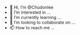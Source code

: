 - 👋 Hi, I’m @Chudonlee
- 👀 I’m interested in ...
- 🌱 I’m currently learning ...
- 💞️ I’m looking to collaborate on ...
- 📫 How to reach me ...

<!---
Chudonlee/Chudonlee is a ✨ special ✨ repository because its `README.md` (this file) appears on your GitHub profile.
You can click the Preview link to take a look at your changes.
--->
